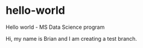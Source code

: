 # hello-world
Hello world - MS Data Science program

Hi, my name is Brian and I am creating a test branch.
